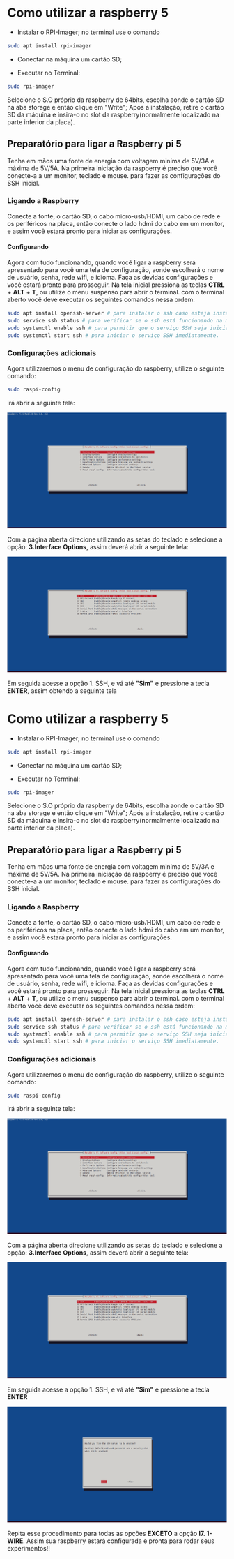 # Como utilizar a raspberry 5

* Instalar o RPI-Imager;
no terminal use o comando 

```bash 
sudo apt install rpi-imager
```

* Conectar na máquina um cartão SD;

* Executar no Terminal:
```bash 
sudo rpi-imager
```
Selecione o S.O próprio da raspberry de 64bits, escolha aonde o cartão SD na aba storage e então clique em "Write";
Após a instalação, retire o cartão SD da máquina e insira-o no slot da raspberry(normalmente localizado na parte inferior da placa).

## Preparatório para ligar a Raspberry pi 5

Tenha em mãos uma fonte de energia com voltagem minima de 5V/3A e máxima de 5V/5A.
Na primeira iniciação da raspberry é preciso que você conecte-a a um monitor, teclado e mouse. para fazer as configurações do SSH inicial.

### Ligando a Raspberry

Conecte a fonte, o cartão SD, o cabo micro-usb/HDMI, um cabo de rede e os periféricos na placa, então conecte o lado hdmi do cabo em um monitor, e assim você estará pronto para iniciar as configurações.

#### Configurando

Agora com tudo funcionando, quando você ligar a raspberry será apresentado para você uma tela de configuração, aonde escolherá o nome de usuário, senha, rede wifi, e idioma. Faça as devidas configurações e você estará pronto para prosseguir.
Na tela inicial pressiona as teclas **CTRL** + **ALT** + **T**, ou utilize o menu suspenso para abrir o terminal.
com o terminal aberto você deve executar os seguintes comandos nessa ordem:
```bash
sudo apt install openssh-server # para instalar o ssh caso esteja instalado já, será para atualizar.
sudo service ssh status # para verificar se o ssh está funcionando na maquina.
sudo systemctl enable ssh # para permitir que o serviço SSH seja iniciado automaticamente na inicialização do sistema. 
sudo systemctl start ssh # para iniciar o serviço SSH imediatamente.
```

### Configurações adicionais 
Agora utilizaremos o menu de configuração do raspberry, utilize o seguinte comando:

```bash
sudo raspi-config
```
irá abrir a seguinte tela:

<img src="/README_images/main.png" alt="Página Principal do raspi-config">

Com a página aberta direcione utilizando as setas do teclado e selecione a opção: **3.Interface Options**, assim deverá abrir a seguinte tela:

<img src="/README_images/2.png" alt="Página 3.Interface Options">

Em seguida acesse a opção 1. SSH, e vá até **"Sim"** e pressione a tecla **ENTER**, assim obtendo a seguinte tela

# Como utilizar a raspberry 5

* Instalar o RPI-Imager;
no terminal use o comando 

```bash 
sudo apt install rpi-imager
```

* Conectar na máquina um cartão SD;

* Executar no Terminal:
```bash 
sudo rpi-imager
```
Selecione o S.O próprio da raspberry de 64bits, escolha aonde o cartão SD na aba storage e então clique em "Write";
Após a instalação, retire o cartão SD da máquina e insira-o no slot da raspberry(normalmente localizado na parte inferior da placa).

## Preparatório para ligar a Raspberry pi 5

Tenha em mãos uma fonte de energia com voltagem minima de 5V/3A e máxima de 5V/5A.
Na primeira iniciação da raspberry é preciso que você conecte-a a um monitor, teclado e mouse. para fazer as configurações do SSH inicial.

### Ligando a Raspberry

Conecte a fonte, o cartão SD, o cabo micro-usb/HDMI, um cabo de rede e os periféricos na placa, então conecte o lado hdmi do cabo em um monitor, e assim você estará pronto para iniciar as configurações.

#### Configurando

Agora com tudo funcionando, quando você ligar a raspberry será apresentado para você uma tela de configuração, aonde escolherá o nome de usuário, senha, rede wifi, e idioma. Faça as devidas configurações e você estará pronto para prosseguir.
Na tela inicial pressiona as teclas **CTRL** + **ALT** + **T**, ou utilize o menu suspenso para abrir o terminal.
com o terminal aberto você deve executar os seguintes comandos nessa ordem:
```bash
sudo apt install openssh-server # para instalar o ssh caso esteja instalado já, será para atualizar.
sudo service ssh status # para verificar se o ssh está funcionando na maquina.
sudo systemctl enable ssh # para permitir que o serviço SSH seja iniciado automaticamente na inicialização do sistema. 
sudo systemctl start ssh # para iniciar o serviço SSH imediatamente.
```

### Configurações adicionais 
Agora utilizaremos o menu de configuração do raspberry, utilize o seguinte comando:

```bash
sudo raspi-config
```
irá abrir a seguinte tela:

<img src="/README_images/main.png" alt="Página Principal do raspi-config">

Com a página aberta direcione utilizando as setas do teclado e selecione a opção: **3.Interface Options**, assim deverá abrir a seguinte tela:

<img src="/README_images/2.png" alt="Página 3.Interface Options">

Em seguida acesse a opção 1. SSH, e vá até **"Sim"** e pressione a tecla **ENTER**

<img src="/README_images/ssh.png" alt="Página 3.Interface Options">

Repita esse procedimento para todas as opções **EXCETO** a opção **I7. 1-WIRE**. Assim sua raspberry estará configurada e pronta para rodar seus experimentos!!
